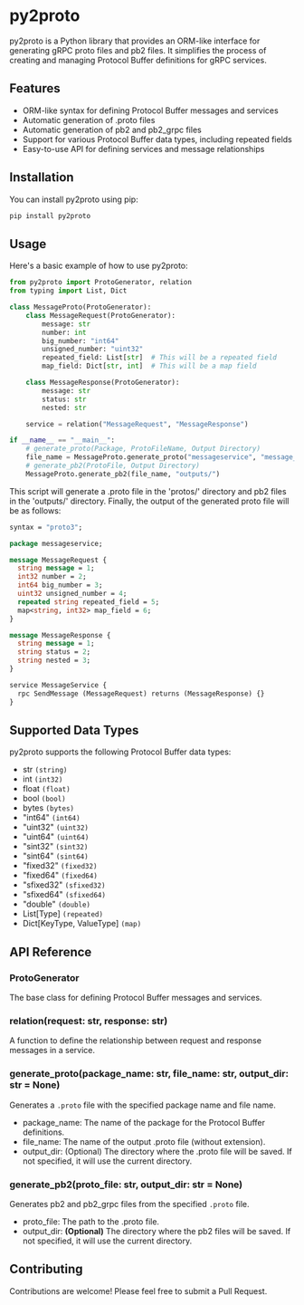 # py2proto

py2proto is a Python library that provides an ORM-like interface for generating gRPC proto files and pb2 files. It simplifies the process of creating and managing Protocol Buffer definitions for gRPC services.

## Features

- ORM-like syntax for defining Protocol Buffer messages and services
- Automatic generation of .proto files
- Automatic generation of pb2 and pb2_grpc files
- Support for various Protocol Buffer data types, including repeated fields
- Easy-to-use API for defining services and message relationships

## Installation

You can install py2proto using pip:

```bash
pip install py2proto
```

## Usage

Here's a basic example of how to use py2proto:

```python
from py2proto import ProtoGenerator, relation
from typing import List, Dict

class MessageProto(ProtoGenerator):
    class MessageRequest(ProtoGenerator):
        message: str
        number: int
        big_number: "int64"
        unsigned_number: "uint32"
        repeated_field: List[str]  # This will be a repeated field
        map_field: Dict[str, int]  # This will be a map field

    class MessageResponse(ProtoGenerator):
        message: str
        status: str
        nested: str

    service = relation("MessageRequest", "MessageResponse")

if __name__ == "__main__":
    # generate_proto(Package, ProtoFileName, Output Directory)
    file_name = MessageProto.generate_proto("messageservice", "message_service", 'protos/')
    # generate_pb2(ProtoFile, Output Directory)
    MessageProto.generate_pb2(file_name, "outputs/")
```

This script will generate a .proto file in the 'protos/' directory and pb2 files in the 'outputs/' directory.
Finally, the output of the generated proto file will be as follows:

```proto
syntax = "proto3";

package messageservice;

message MessageRequest {
  string message = 1;
  int32 number = 2;
  int64 big_number = 3;
  uint32 unsigned_number = 4;
  repeated string repeated_field = 5;
  map<string, int32> map_field = 6;
}

message MessageResponse {
  string message = 1;
  string status = 2;
  string nested = 3;
}

service MessageService {
  rpc SendMessage (MessageRequest) returns (MessageResponse) {}
}
```

## Supported Data Types

py2proto supports the following Protocol Buffer data types:

- str `(string)`
- int `(int32)`
- float `(float)`
- bool `(bool)`
- bytes `(bytes)`
- "int64" `(int64)`
- "uint32" `(uint32)`
- "uint64" `(uint64)`
- "sint32" `(sint32)`
- "sint64" `(sint64)`
- "fixed32" `(fixed32)`
- "fixed64" `(fixed64)`
- "sfixed32" `(sfixed32)`
- "sfixed64" `(sfixed64)`
- "double" `(double)`
- List[Type] `(repeated)`
- Dict[KeyType, ValueType] `(map)`

## API Reference
### ProtoGenerator
The base class for defining Protocol Buffer messages and services.
### relation(request: str, response: str)
A function to define the relationship between request and response messages in a service.
### generate_proto(package_name: str, file_name: str, output_dir: str = None)
Generates a `.proto` file with the specified package name and file name.
- package_name: The name of the package for the Protocol Buffer definitions.
- file_name: The name of the output .proto file (without extension).
- output_dir: (Optional) The directory where the .proto file will be saved. If not specified, it will use the current directory.
### generate_pb2(proto_file: str, output_dir: str = None)
Generates pb2 and pb2_grpc files from the specified `.proto` file.
- proto_file: The path to the .proto file.
- output_dir: **(Optional)** The directory where the pb2 files will be saved. If not specified, it will use the current directory.

## Contributing
Contributions are welcome! Please feel free to submit a Pull Request.
